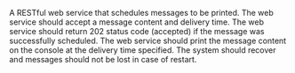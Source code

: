 A RESTful web service that schedules messages to be printed. The web service should accept a message content and delivery time. The
web service should return 202 status code (accepted) if the message was successfully scheduled. The web service should print the message
content on the console at the delivery time specified. The system should recover and messages should not be lost in case of restart.
